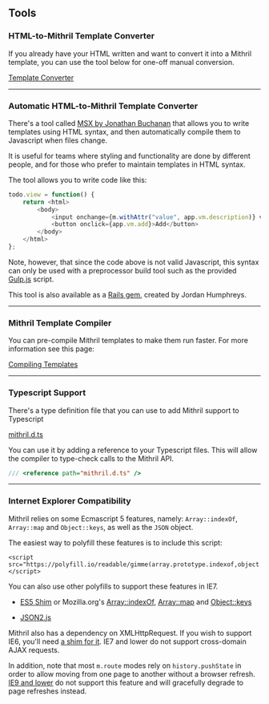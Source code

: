 ## Tools

### HTML-to-Mithril Template Converter

If you already have your HTML written and want to convert it into a Mithril template, you can use the tool below for one-off manual conversion.

[Template Converter](tools/template-converter.html)

---

### Automatic HTML-to-Mithril Template Converter

There's a tool called [MSX by Jonathan Buchanan](https://github.com/insin/msx) that allows you to write templates using HTML syntax, and then automatically compile them to Javascript when files change.

It is useful for teams where styling and functionality are done by different people, and for those who prefer to maintain templates in HTML syntax.

The tool allows you to write code like this:

```javascript
todo.view = function() {
	return <html>
		<body>
			<input onchange={m.withAttr("value", app.vm.description)} value={app.vm.description()}/>
			<button onclick={app.vm.add}>Add</button>
		</body>
	</html>
};
```

Note, however, that since the code above is not valid Javascript, this syntax can only be used with a preprocessor build tool such as the provided [Gulp.js](http://gulpjs.com) script.

This tool is also available as a [Rails gem](https://github.com/mrsweaters/mithril-rails), created by Jordan Humphreys.

---

### Mithril Template Compiler

You can pre-compile Mithril templates to make them run faster. For more information see this page:

[Compiling Templates](compiling-templates.md)

---

### Typescript Support

There's a type definition file that you can use to add Mithril support to Typescript

[mithril.d.ts](mithril.d.ts)

You can use it by adding a reference to your Typescript files. This will allow the compiler to type-check calls to the Mithril API.

```javascript
/// <reference path="mithril.d.ts" />
```

---

### Internet Explorer Compatibility

Mithril relies on some Ecmascript 5 features, namely: `Array::indexOf`, `Array::map` and `Object::keys`, as well as the `JSON` object.

The easiest way to polyfill these features is to include this script:
```markup
<script src="https://polyfill.io/readable/gimme(array.prototype.indexof,object.keys,function.prototype.bind,array.prototype.foreach,JSON)"></script>
```

You can also use other polyfills to support these features in IE7.

-	[ES5 Shim](https://github.com/es-shims/es5-shim) or Mozilla.org's [Array::indexOf](https://developer.mozilla.org/en-US/docs/Web/JavaScript/Reference/Global_Objects/Array/indexOf), [Array::map](https://developer.mozilla.org/en-US/docs/Web/JavaScript/Reference/Global_Objects/Array/map) and [Object::keys](https://developer.mozilla.org/en-US/docs/Web/JavaScript/Reference/Global_Objects/Object/keys)

-	[JSON2.js](https://github.com/douglascrockford/JSON-js/blob/master/json2.js)

Mithril also has a dependency on XMLHttpRequest. If you wish to support IE6, you'll need [a shim for it](https://gist.github.com/Contra/2709462). IE7 and lower do not support cross-domain AJAX requests.

In addition, note that most `m.route` modes rely on `history.pushState` in order to allow moving from one page to another without a browser refresh. [IE9 and lower](http://caniuse.com/#search=pushstate) do not support this feature and will gracefully degrade to page refreshes instead.